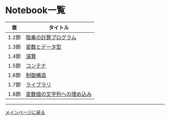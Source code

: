 # Notebook一覧

|章|タイトル|
|---|---|
|1.2節|[階乗の計算プログラム](https://colab.research.google.com/github.com/makaishi2/data_analysis_book_info/raw/main/notebooks/code_01_02.ipynb)|
|1.3節|[変数とデータ型]()|
|1.4節|[演算]()|
|1.5節|[コンテナ]()|
|1.6節|[制御構造]()|
|1.7節|[ライブラリ]()|
|1.8節|[変数値の文字列への埋め込み]()|


---

[メインページに戻る](./README.md)
